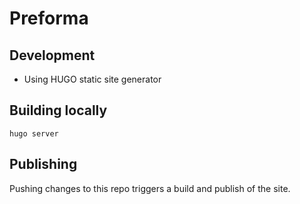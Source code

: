 # Preforma
## Development
- Using HUGO static site generator

## Building locally
``` hugo server ```

## Publishing
Pushing changes to this repo triggers a build and publish of the site.
